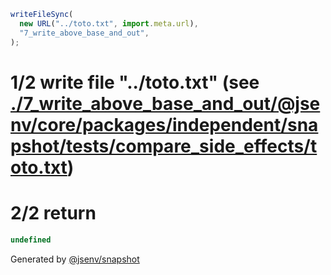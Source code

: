 ```js
writeFileSync(
  new URL("../toto.txt", import.meta.url),
  "7_write_above_base_and_out",
);
```

# 1/2 write file "../toto.txt" (see [./7_write_above_base_and_out/@jsenv/core/packages/independent/snapshot/tests/compare_side_effects/toto.txt](./7_write_above_base_and_out/@jsenv/core/packages/independent/snapshot/tests/compare_side_effects/toto.txt))

# 2/2 return

```js
undefined
```

Generated by [@jsenv/snapshot](https://github.com/jsenv/core/tree/main/packages/independent/snapshot)